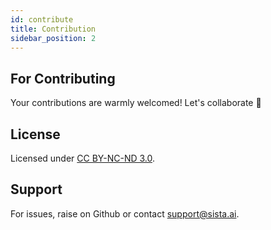 ```yaml
---
id: contribute
title: Contribution
sidebar_position: 2
---
```



## For Contributing

Your contributions are warmly welcomed! Let's collaborate 🤝

## License

Licensed under [CC BY-NC-ND 3.0](https://github.com/sista-ai/ai-assistant-react/blob/main/LICENSE).

## Support

For issues, raise on Github or contact [support@sista.ai](mailto:support@sista.ai).
